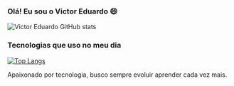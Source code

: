 
### Olá! Eu sou o Victor Eduardo 😄

![Victor Eduardo GitHub stats](https://github-readme-stats.vercel.app/api?username=Victor-Eduardo32&show_icons=true&theme=tokyonight)

### Tecnologias que uso no meu dia

[![Top Langs](https://github-readme-stats.vercel.app/api/top-langs/?username=Victor-Eduardo32&layout=compact)](https://github.com/anuraghazra/github-readme-stats)

Apaixonado por tecnologia, busco sempre evoluir aprender cada vez mais.
